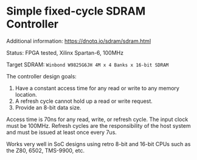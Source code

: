 # Simple fixed-cycle SDRAM Controller

Additional information: <https://dnotq.io/sdram/sdram.html>

Status: FPGA tested, Xilinx Spartan-6, 100MHz

Target SDRAM: `Winbond W9825G6JH 4M x 4 Banks x 16-bit SDRAM`

The controller design goals:

1. Have a constant access time for any read or write to any memory location.
2. A refresh cycle cannot hold up a read or write request.
3. Provide an 8-bit data size.

Access time is 70ns for any read, write, or refresh cycle.  The input clock must
be 100MHz.  Refresh cycles are the responsibility of the host system and must be
issued at least once every 7us.

Works very well in SoC designs using retro 8-bit and 16-bit CPUs such as the
Z80, 6502, TMS-9900, etc.